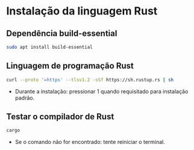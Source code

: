 # Instalação da linguagem Rust

## Dependência build-essential

```sh
sudo apt install build-essential
```

## Linguagem de programação Rust

```sh
curl --proto '=https' --tlsv1.2 -sSf https://sh.rustup.rs | sh
```

* Durante a instalação: pressionar 1 quando requisitado para instalação padrão.

## Testar o compilador de Rust

```sh
cargo
```

* Se o comando não for encontrado: tente reiniciar o terminal.
